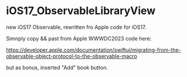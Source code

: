 # iOS17_ObservableLibraryView
new iOS17 Observable, rewritten fro Apple code for iOS17.


Simnply copy && past from Apple WWWDC2023 code here:

https://developer.apple.com/documentation/swiftui/migrating-from-the-observable-object-protocol-to-the-observable-macro

but as bonus, inserted "Add" book button.



